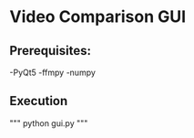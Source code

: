 # Video Comparison GUI

## Prerequisites:
-PyQt5
-ffmpy
-numpy

## Execution
"""
python gui.py
"""

